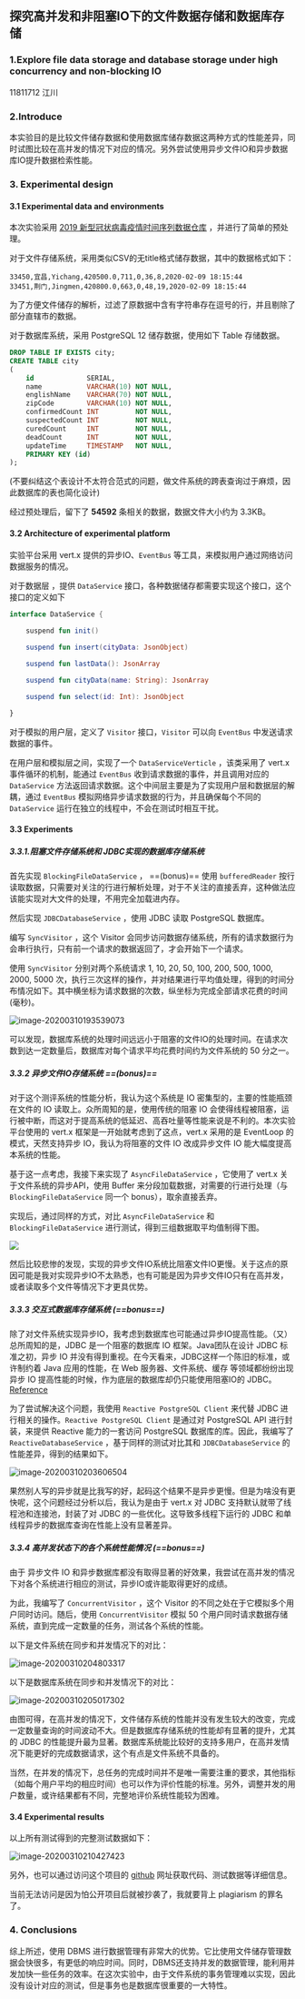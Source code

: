 ## 探究高并发和非阻塞IO下的文件数据存储和数据库存储 
### 1.Explore file data storage and database storage under high concurrency and non-blocking IO

11811712 江川

### 2.Introduce

本实验目的是比较文件储存数据和使用数据库储存数据这两种方式的性能差异，同时试图比较在高并发的情况下对应的情况。另外尝试使用异步文件IO和异步数据库IO提升数据检索性能。

### 3. Experimental design

#### 3.1 Experimental data and environments

本次实验采用 [2019 新型冠状病毒疫情时间序列数据仓库](https://github.com/BlankerL/DXY-COVID-19-Data) ，并进行了简单的预处理。

对于文件存储系统，采用类似CSV的无title格式储存数据，其中的数据格式如下：

```plain
33450,宜昌,Yichang,420500.0,711,0,36,8,2020-02-09 18:15:44
33451,荆门,Jingmen,420800.0,663,0,48,19,2020-02-09 18:15:44
```

为了方便文件储存的解析，过滤了原数据中含有字符串存在逗号的行，并且剔除了部分直辖市的数据。

对于数据库系统，采用 PostgreSQL 12 储存数据，使用如下 Table 存储数据。

```sql
DROP TABLE IF EXISTS city;
CREATE TABLE city
(
    id             SERIAL,
    name           VARCHAR(10) NOT NULL,
    englishName    VARCHAR(70) NOT NULL,
    zipCode        VARCHAR(10) NOT NULL,
    confirmedCount INT         NOT NULL,
    suspectedCount INT         NOT NULL,
    curedCount     INT         NOT NULL,
    deadCount      INT         NOT NULL,
    updateTime     TIMESTAMP   NOT NULL,
    PRIMARY KEY (id)
);
```

(不要纠结这个表设计不太符合范式的问题，做文件系统的跨表查询过于麻烦，因此数据库的表也简化设计)

经过预处理后，留下了 **54592** 条相关的数据，数据文件大小约为 3.3KB。

#### 3.2 Architecture of experimental platform

实验平台采用 vert.x 提供的异步IO、`EventBus` 等工具，来模拟用户通过网络访问数据服务的情况。

对于数据层 ，提供 `DataService` 接口，各种数据储存都需要实现这个接口，这个接口的定义如下

```kotlin
interface DataService {
    
    suspend fun init()

    suspend fun insert(cityData: JsonObject)

    suspend fun lastData(): JsonArray

    suspend fun cityData(name: String): JsonArray

    suspend fun select(id: Int): JsonObject

}
```

对于模拟的用户层，定义了 `Visitor` 接口，`Visitor` 可以向 `EventBus` 中发送请求数据的事件。

在用户层和模拟层之间，实现了一个 `DataServiceVerticle` ，该类采用了 vert.x 事件循环的机制，能通过 `EventBus` 收到请求数据的事件，并且调用对应的 `DataService` 方法返回请求数据。这个中间层主要是为了实现用户层和数据层的解耦，通过 `EventBus` 模拟网络异步请求数据的行为，并且确保每个不同的 `DataService` 运行在独立的线程中，不会在测试时相互干扰。

#### 3.3 Experiments

##### 3.3.1.阻塞文件存储系统和 JDBC实现的数据库存储系统

首先实现 `BlockingFileDataService` ， ==(bonus)== 使用 `bufferedReader` 按行读取数据，只需要对关注的行进行解析处理，对于不关注的直接丢弃，这种做法应该能实现对大文件的处理，不用完全加载进内存。

然后实现 `JDBCDatabaseService` ，使用 JDBC 读取 PostgreSQL 数据库。

编写 `SyncVisitor` ，这个 Visitor 会同步访问数据存储系统，所有的请求数据行为会串行执行，只有前一个请求的数据返回了，才会开始下一个请求。

使用  `SyncVisitor`  分别对两个系统请求 1, 10, 20, 50, 100, 200, 500, 1000, 2000, 5000  次，执行三次这样的操作，并对结果进行平均值处理，得到的时间分布情况如下。其中横坐标为请求数据的次数，纵坐标为完成全部请求花费的时间(毫秒)。

![image-20200310193539073](image-20200310193539073.png)

可以发现，数据库系统的处理时间远远小于阻塞的文件IO的处理时间。在请求次数到达一定数量后，数据库对每个请求平均花费时间约为文件系统的 50 分之一。

##### 3.3.2 异步文件IO存储系统 ==(bonus)==

对于这个测评系统的性能分析，我认为这个系统是 IO 密集型的，主要的性能瓶颈在文件的 IO 读取上。众所周知的是，使用传统的阻塞 IO 会使得线程被阻塞，运行被中断，而这对于提高系统的低延迟、高吞吐量等性能来说是不利的。本次实验平台使用的 vert.x 框架是一开始就考虑到了这点，vert.x 采用的是 EventLoop 的模式，天然支持异步 IO，我认为将阻塞的文件 IO 改成异步文件 IO 能大幅度提高本系统的性能。

基于这一点考虑，我接下来实现了 `AsyncFileDataService` ，它使用了 vert.x 关于文件系统的异步API，使用 Buffer 来分段加载数据，对需要的行进行处理（与`BlockingFileDataService` 同一个 bonus），取余直接丢弃。

实现后，通过同样的方式，对比 `AsyncFileDataService` 和 `BlockingFileDataService` 进行测试，得到三组数据取平均值制得下图。

![](image-20200310200557929.png)

然后比较悲惨的发现，实现的异步文件IO系统比阻塞文件IO更慢。关于这点的原因可能是我对实现异步IO不太熟悉，也有可能是因为异步文件IO只有在高并发，或者读取多个文件等情况下才更具优势。

##### 3.3.3 交互式数据库存储系统 (==bonus==)

除了对文件系统实现异步IO，我考虑到数据库也可能通过异步IO提高性能。（又）总所周知的是，JDBC 是一个阻塞的数据库 IO 框架。Java团队在设计 JDBC 标准之初，异步 IO 并没有得到重视。在今天看来，JDBC这样一个陈旧的标准，或许制约着 Java 应用的性能，在 Web 服务器、文件系统、缓存 等领域都纷纷出现异步 IO 提高性能的时候，作为底层的数据库却仍只能使用阻塞IO的 JDBC。[Reference](https://www.zhihu.com/question/23084473/answer/334920663)

为了尝试解决这个问题，我使用 `Reactive PostgreSQL Client` 来代替 JDBC 进行相关的操作。`Reactive PostgreSQL Client` 是通过对 PostgreSQL API 进行封装，来提供 Reactive 能力的一套访问 PostgreSQL 数据库的库。因此，我编写了 `ReactiveDatabaseService` ，基于同样的测试对比其和  `JDBCDatabaseService` 的性能差异，得到的结果如下。

![image-20200310203606504](image-20200310203606504.png)

果然别人写的异步就是比我写的好，起码这个结果不是异步更慢。但是为啥没有更快呢，这个问题经过分析以后，我认为是由于 vert.x 对 JDBC 支持默认就带了线程池和连接池，封装了对 JDBC 的一些优化。这导致多线程下运行的 JDBC 和单线程异步的数据库查询在性能上没有显著差异。

##### 3.3.4 高并发状态下的各个系统性能情况 (==bonus==)

由于 异步文件 IO 和异步数据库都没有取得显著的好效果，我尝试在高并发的情况下对各个系统进行相应的测试，异步IO或许能取得更好的成绩。

为此，我编写了 `ConcurrentVisitor` ，这个 Visitor 的不同之处在于它模拟多个用户同时访问。随后，使用 `ConcurrentVisitor`  模拟 50 个用户同时请求数据存储系统，直到完成一定数量的任务，测试各个系统的性能。

以下是文件系统在同步和并发情况下的对比：

![image-20200310204803317](image-20200310204803317.png)

以下是数据库系统在同步和并发情况下的对比：

![image-20200310205017302](image-20200310205017302.png)

由图可得，在高并发的情况下，文件储存系统的性能并没有发生较大的改变，完成一定数量查询的时间波动不大。但是数据库存储系统的性能却有显著的提升，尤其的 JDBC 的性能提升最为显著。数据库系统能比较好的支持多用户，在高并发情况下能更好的完成数据请求，这个有点是文件系统不具备的。

当然，在并发的情况下，总任务的完成时间并不是唯一需要注重的要求，其他指标（如每个用户平均的相应时间）也可以作为评价性能的标准。另外，调整并发的用户数量，或许结果都有不同，完整地评价系统性能较为困难。

#### 3.4 Experimental results

以上所有测试得到的完整测试数据如下：

![image-20200310210427423](image-20200310210427423.png)

另外，也可以通过访问这个项目的  [github](https://github.com/Gogomoe/SUSTech_CS307_works/tree/master/Project1) 网址获取代码、测试数据等详细信息。

当前无法访问是因为怕公开项目后就被抄袭了，我就要背上 plagiarism 的罪名了。

### 4. Conclusions

综上所述，使用 DBMS 进行数据管理有非常大的优势。它比使用文件储存管理数据会快很多，有更低的响应时间。同时，DBMS还支持并发的数据管理，能利用并发加快一些任务的效率。在这次实验中，由于文件系统的事务管理难以实现，因此没有设计对应的测试，但是事务也是数据库很重要的一大特性。